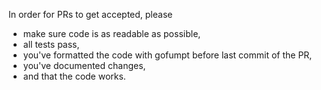 In order for PRs to get accepted, please
- make sure code is as readable as possible,
- all tests pass,
- you've formatted the code with gofumpt before last commit of the PR,
- you've documented changes,
- and that the code works.
